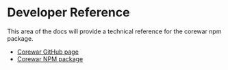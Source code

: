 Developer Reference
===================

This area of the docs will provide a technical reference for the corewar npm package.

* [Corewar GitHub page](https://github.com/gareththegeek/corewar)
* [Corewar NPM package](https://www.npmjs.com/package/corewar)
